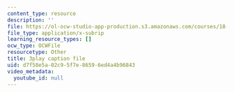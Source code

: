 ```yaml
---
content_type: resource
description: ''
file: https://ol-ocw-studio-app-production.s3.amazonaws.com/courses/18-s997-introduction-to-matlab-programming-fall-2011/d7f58e5a02c95f7e86596ed4a4b96843_OisFNNzz3xQ.vtt
file_type: application/x-subrip
learning_resource_types: []
ocw_type: OCWFile
resourcetype: Other
title: 3play caption file
uid: d7f58e5a-02c9-5f7e-8659-6ed4a4b96843
video_metadata:
  youtube_id: null
---
```

